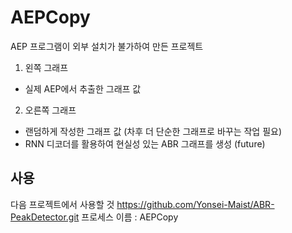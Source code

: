 # AEPCopy

AEP 프로그램이 외부 설치가 불가하여 만든 프로젝트

1. 왼쪽 그래프
 - 실제 AEP에서 추출한 그래프 값
 
2. 오른쪽 그래프
 - 랜덤하게 작성한 그래프 값 (차후 더 단순한 그래프로 바꾸는 작업 필요)
 - RNN 디코더를 활용하여 현실성 있는 ABR 그래프를 생성 (future)
 
## 사용

다음 프로젝트에서 사용할 것
https://github.com/Yonsei-Maist/ABR-PeakDetector.git
프로세스 이름 : AEPCopy
